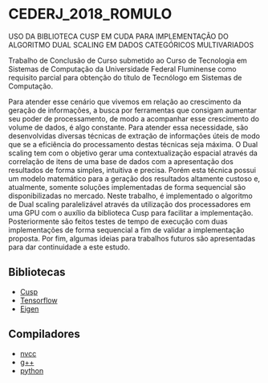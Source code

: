
# CEDERJ_2018_ROMULO


USO DA BIBLIOTECA CUSP EM CUDA PARA IMPLEMENTAÇÃO DO ALGORITMO DUAL SCALING EM DADOS CATEGÓRICOS MULTIVARIADOS

Trabalho de Conclusão de Curso submetido ao Curso de Tecnologia em Sistemas de Computação da Universidade Federal 
Fluminense como requisito parcial para obtenção do título de Tecnólogo em Sistemas de Computação.

Para atender esse cenário que vivemos em relação ao crescimento da geração de informações, a busca por ferramentas que 
consigam aumentar seu poder de processamento, de modo a acompanhar esse crescimento do volume de dados, é algo 
constante. Para atender essa necessidade, são desenvolvidas diversas técnicas de extração de informações úteis de modo que 
se a eficiência do processamento destas técnicas seja máxima. O Dual scaling tem com o objetivo gerar uma contextualização 
espacial através da correlação de itens de uma base de dados com a apresentação dos resultados de forma simples, intuitiva 
e precisa. Porém esta técnica possui um modelo matemático para a geração dos resultados altamente custoso e, atualmente, 
somente soluções implementadas de forma sequencial são disponibilizadas no mercado. Neste trabalho, é implementado o 
algoritmo de Dual scaling paralelizável através da utilização dos processadores em uma GPU com o auxílio da biblioteca 
Cusp para facilitar a implementação. Posteriormente são feitos testes de tempo de execução com duas implementações de 
forma sequencial a fim de validar a implementação proposta. Por fim, algumas ideias para trabalhos futuros são apresentadas 
para dar continuidade a este estudo.



## Bibliotecas

* [Cusp](https://cusplibrary.github.io/)
* [Tensorflow](https://www.tensorflow.org/install/)
* [Eigen](http://eigen.tuxfamily.org/index.php?title=Main_Page)



## Compiladores

* [nvcc](https://developer.nvidia.com/cuda-toolkit)
* [g++](https://gcc.gnu.org/)
* [python](https://www.python.org/downloads/)
